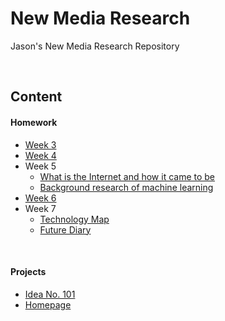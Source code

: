 # New Media Research

Jason's New Media Research Repository

<br>

## Content

#### Homework

* [Week 3](homework/02.07.answers.md)
* [Week 4](homework/02.14.new.tech.md)
* Week 5
  * [What is the Internet and how it came to be](homework/02.21.what.is.the.internet.md)
  * [Background research of machine learning](homework/02.21.machine.learning.background.research.md)
* [Week 6](homework/02.28.answers.md)
* Week 7
  * [Technology Map](homework/03.07.tech.map.md)
  * [Future Diary](homework/03.07.future.diary.md)

<br>

#### Projects

* [Idea No. 101](idea-101)
* [Homepage](https://github.com/Steve-luo/homepage)